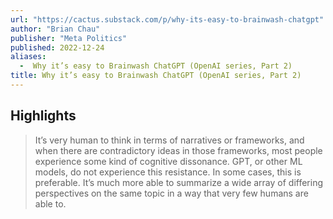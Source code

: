 ```yaml
---
url: "https://cactus.substack.com/p/why-its-easy-to-brainwash-chatgpt"
author: "Brian Chau"
publisher: "Meta Politics"
published: 2022-12-24
aliases:
  -  Why it’s easy to Brainwash ChatGPT (OpenAI series, Part 2)
title: Why it’s easy to Brainwash ChatGPT (OpenAI series, Part 2)
---
```


## Highlights
> It’s very human to think in terms of narratives or frameworks, and when there are contradictory ideas in those frameworks, most people experience some kind of cognitive dissonance. GPT, or other ML models, do not experience this resistance. In some cases, this is preferable. It’s much more able to summarize a wide array of differing perspectives on the same topic in a way that very few humans are able to.


